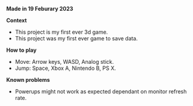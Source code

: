 **Made in 19 Feburary 2023**

**Context**
- This project is my first ever 3d game.
- This project was my first ever game to save data.

**How to play**
- Move: Arrow keys, WASD, Analog stick.
- Jump: Space, Xbox A, Nintendo B, PS X.

**Known problems**
- Powerups might not work as expected dependant on monitor refresh rate.
